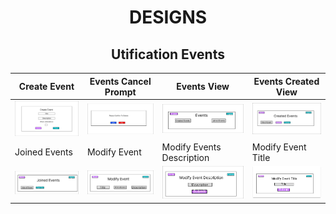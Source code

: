 
<h1 align="center">DESIGNS</h1>

<h2 align="center">Utification Events</h2>

| Create Event | Events Cancel Prompt | Events View | Events Created View |
|--------------|----------------------|------------------|---------------------|
|![](https://github.com/JosephArmas/side-quest/blob/main/designs/utification/Figma%20Designs/Create-event-view.png)         | ![](https://github.com/JosephArmas/side-quest/blob/main/designs/utification/Figma%20Designs/Events-cancel-prompt.png) | ![](https://github.com/JosephArmas/side-quest/blob/main/designs/utification/Figma%20Designs/Events-home.png) | ![](https://github.com/JosephArmas/side-quest/blob/main/designs/utification/Figma%20Designs/Events-created.png)
| Joined Events | Modify Event | Modify Events Description | Modify Event Title | 
| ![](https://github.com/JosephArmas/side-quest/blob/main/designs/utification/Figma%20Designs/Events-joined.png) | ![](https://github.com/JosephArmas/side-quest/blob/main/designs/utification/Figma%20Designs/Modify-Event.png) | ![](https://github.com/JosephArmas/side-quest/blob/main/designs/utification/Figma%20Designs/Modify-event-desc.png) | ![](https://github.com/JosephArmas/side-quest/blob/main/designs/utification/Figma%20Designs/Modify-events-title.png)


<!-- <table> -->
<!--   <h2 align="center">Utification Events</h2> -->
<!--   <tr> -->
<!--     <td> -->
<!--       <!-- RFP --> 
<!--       <h4 align="center"> -->
<!--         <a href="https://github.com/JosephArmas/side-quest/tree/main/documentation/utification/RFP">RFP -->
<!--         </a> -->
<!--       </h4> -->
<!--        <a href="https://github.com/JosephArmas/side-quest/blob/main/documentation/utification/RFP/CECS491A-RFPv6.pdf">  -->
<!--         <img src="https://github.com/JosephArmas/side-quest/blob/main/assets/rfp_preview.png"> -->
<!--       </a>  -->
<!--     </td> -->
<!--     <td> -->
<!--       <!-- BRD --> 
<!--       <h4 align="center"> -->
<!--         <a href="https://github.com/JosephArmas/side-quest/tree/main/documentation/utification/BRD">BRD -->
<!--         </a> -->
<!--       </h4> -->
<!--       <a href="https://github.com/JosephArmas/side-quest/blob/main/documentation/utification/BRD/CECS491A-BRD%20V8.pdf">  -->
<!--         <img src="https://github.com/JosephArmas/side-quest/blob/main/assets/brd_preview.png"> -->
<!--       </a>  -->
<!--     </td> -->
<!--     <td> -->
<!--       <!-- BOM --> 
<!--       <h4 align="center"> -->
<!--         <a href="https://github.com/JosephArmas/side-quest/tree/main/documentation/utification/bill%20of%20materials">BOM -->
<!--         </a> -->
<!--       </h4> -->
<!--       <a href="https://github.com/JosephArmas/side-quest/blob/main/documentation/utification/bill%20of%20materials/Software%20Bill%20of%20Materials%20v2.pdf">  -->
<!--         <img src="https://github.com/JosephArmas/side-quest/blob/main/assets/bom_preview.png"> -->
<!--       </a>  -->
<!--     </td> -->
<!--   </tr> -->
<!--   <tr> -->
<!--     <td> -->
<!--       <!-- SQL --> 
<!--       <h4 align="center"> -->
<!--         <a href="https://github.com/JosephArmas/side-quest/tree/main/documentation/utification/SQL%20Instructions">SQL INSTRUCTIONS -->
<!--         </a> -->
<!--       </h4> -->
<!--       <a href="https://github.com/JosephArmas/side-quest/blob/main/documentation/utification/SQL%20Instructions/README.md ">  -->
<!--         <img src="https://github.com/JosephArmas/side-quest/blob/main/assets/sql_preview.png"> -->
<!--       </a> -->
<!--     </td> -->
<!--     <td> -->
<!--       <!-- AWS --> 
<!--       <h4 align="center"> -->
<!--         <a href="https://github.com/JosephArmas/side-quest/blob/main/documentation/utification/aws/AWS%20Setup.pdf">AWS INSTRUCTIONS -->
<!--         </a> -->
<!--       </h4> -->
<!--       <a href="https://github.com/JosephArmas/side-quest/blob/main/documentation/utification/aws/AWS%20Setup.pdf">  -->
<!--         <img src="https://github.com/JosephArmas/side-quest/blob/main/assets/aws_preview.png"> -->
<!--       </a>  -->
<!--     </td> -->
<!--     <td> -->
<!--       <!-- Design Review --> 
<!--       <h4 align="center"> -->
<!--         <a href="https://github.com/JosephArmas/side-quest/blob/main/documentation/utification/design%20review/Picture%20Upload%20Peer%20Review.pdf">DESIGN REVIEW -->
<!--         </a> -->
<!--       </h4> -->
<!--       <a href="https://github.com/JosephArmas/side-quest/blob/main/documentation/utification/design%20review/Picture%20Upload%20Peer%20Review.pdf">  -->
<!--         <img src="https://github.com/JosephArmas/side-quest/blob/main/assets/design_review_preview.png"> -->
<!--       </a>  -->
<!--     </td> -->
<!--   </tr>   -->
<!-- </table> -->
